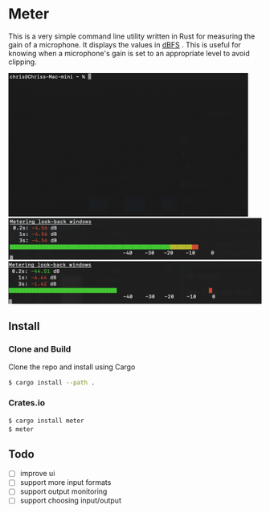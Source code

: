 # Meter
This is a very simple command line utility written in Rust for measuring the gain of a microphone. It displays the
values in
[dBFS](https://en.wikipedia.org/wiki/DBFS#:~:text=Decibels%20relative%20to%20full%20scale,relative%20to%20overload%20(dBO).)
. This is useful for knowing when a microphone's gain is set to an appropriate level to avoid clipping.

![example](media/level-meter.gif)
![example](media/example.png)
![example](media/example_2.png)

## Install

### Clone and Build

Clone the repo and install using Cargo

```bash
$ cargo install --path .
```

### Crates.io

```bash
$ cargo install meter
$ meter
```


## Todo

- [ ] improve ui
- [ ] support more input formats
- [ ] support output monitoring
- [ ] support choosing input/output
